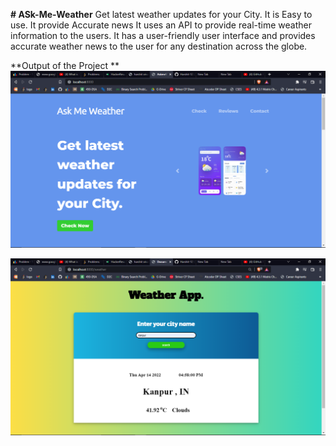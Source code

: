 **# ASk-Me-Weather**
Get latest weather updates for your City.
It is Easy to use.
It provide Accurate news
It uses an API to provide real-time weather information to the users. It has a user-friendly user interface and
provides accurate weather news to the user for any destination across the globe.

**Output of the Project **
![](Weather-Into.png)

![](Weather-Output.png)
